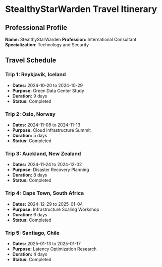# StealthyStarWarden Travel Itinerary

## Professional Profile
**Name:** StealthyStarWarden
**Profession:** International Consultant
**Specialization:** Technology and Security

## Travel Schedule

### Trip 1: Reykjavik, Iceland
- **Dates:** 2024-10-20 to 2024-10-29
- **Purpose:** Green Data Center Study
- **Duration:** 9 days
- **Status:** Completed

### Trip 2: Oslo, Norway
- **Dates:** 2024-11-08 to 2024-11-13
- **Purpose:** Cloud Infrastructure Summit
- **Duration:** 5 days
- **Status:** Completed

### Trip 3: Auckland, New Zealand
- **Dates:** 2024-11-24 to 2024-12-02
- **Purpose:** Disaster Recovery Planning
- **Duration:** 8 days
- **Status:** Completed

### Trip 4: Cape Town, South Africa
- **Dates:** 2024-12-29 to 2025-01-04
- **Purpose:** Infrastructure Scaling Workshop
- **Duration:** 6 days
- **Status:** Completed

### Trip 5: Santiago, Chile
- **Dates:** 2025-01-13 to 2025-01-17
- **Purpose:** Latency Optimization Research
- **Duration:** 4 days
- **Status:** Completed

